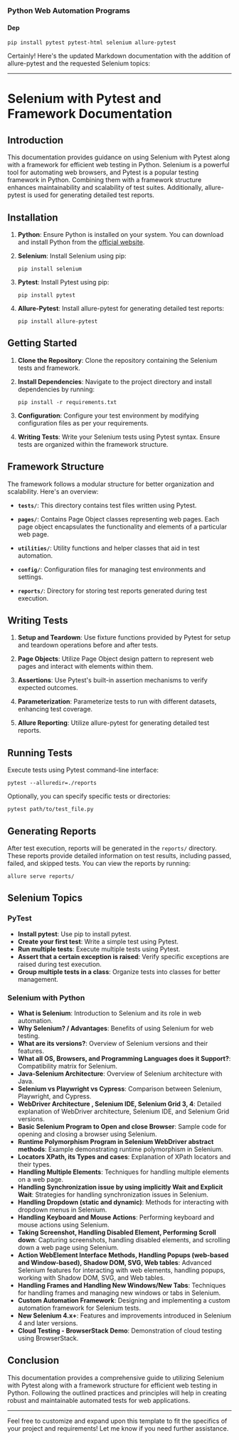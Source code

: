 ### Python Web Automation Programs

#### Dep

`pip install pytest pytest-html selenium allure-pytest`

Certainly! Here's the updated Markdown documentation with the addition of allure-pytest and the requested Selenium topics:

---

# Selenium with Pytest and Framework Documentation

## Introduction

This documentation provides guidance on using Selenium with Pytest along with a framework for efficient web testing in Python. Selenium is a powerful tool for automating web browsers, and Pytest is a popular testing framework in Python. Combining them with a framework structure enhances maintainability and scalability of test suites. Additionally, allure-pytest is used for generating detailed test reports.

## Installation

1. **Python**: Ensure Python is installed on your system. You can download and install Python from the [official website](https://www.python.org/downloads/).

2. **Selenium**: Install Selenium using pip:

    ```
    pip install selenium
    ```

3. **Pytest**: Install Pytest using pip:

    ```
    pip install pytest
    ```

4. **Allure-Pytest**: Install allure-pytest for generating detailed test reports:

    ```
    pip install allure-pytest
    ```

## Getting Started

1. **Clone the Repository**: Clone the repository containing the Selenium tests and framework.

2. **Install Dependencies**: Navigate to the project directory and install dependencies by running:

    ```
    pip install -r requirements.txt
    ```

3. **Configuration**: Configure your test environment by modifying configuration files as per your requirements.

4. **Writing Tests**: Write your Selenium tests using Pytest syntax. Ensure tests are organized within the framework structure.

## Framework Structure

The framework follows a modular structure for better organization and scalability. Here's an overview:

- **`tests/`**: This directory contains test files written using Pytest.

- **`pages/`**: Contains Page Object classes representing web pages. Each page object encapsulates the functionality and elements of a particular web page.

- **`utilities/`**: Utility functions and helper classes that aid in test automation.

- **`config/`**: Configuration files for managing test environments and settings.

- **`reports/`**: Directory for storing test reports generated during test execution.

## Writing Tests

1. **Setup and Teardown**: Use fixture functions provided by Pytest for setup and teardown operations before and after tests.

2. **Page Objects**: Utilize Page Object design pattern to represent web pages and interact with elements within them.

3. **Assertions**: Use Pytest's built-in assertion mechanisms to verify expected outcomes.

4. **Parameterization**: Parameterize tests to run with different datasets, enhancing test coverage.

5. **Allure Reporting**: Utilize allure-pytest for generating detailed test reports.

## Running Tests

Execute tests using Pytest command-line interface:

```
pytest --alluredir=./reports
```

Optionally, you can specify specific tests or directories:

```
pytest path/to/test_file.py
```

## Generating Reports

After test execution, reports will be generated in the `reports/` directory. These reports provide detailed information on test results, including passed, failed, and skipped tests. You can view the reports by running:

```
allure serve reports/
```

## Selenium Topics

### PyTest

- **Install pytest**: Use pip to install pytest.
- **Create your first test**: Write a simple test using Pytest.
- **Run multiple tests**: Execute multiple tests using Pytest.
- **Assert that a certain exception is raised**: Verify specific exceptions are raised during test execution.
- **Group multiple tests in a class**: Organize tests into classes for better management.

### Selenium with Python

- **What is Selenium**: Introduction to Selenium and its role in web automation.
- **Why Selenium? / Advantages**: Benefits of using Selenium for web testing.
- **What are its versions?**: Overview of Selenium versions and their features.
- **What all OS, Browsers, and Programming Languages does it Support?**: Compatibility matrix for Selenium.
- **Java-Selenium Architecture**: Overview of Selenium architecture with Java.
- **Selenium vs Playwright vs Cypress**: Comparison between Selenium, Playwright, and Cypress.
- **WebDriver Architecture , Selenium IDE, Selenium Grid 3, 4**: Detailed explanation of WebDriver architecture, Selenium IDE, and Selenium Grid versions.
- **Basic Selenium Program to Open and close Browser**: Sample code for opening and closing a browser using Selenium.
- **Runtime Polymorphism Program in Selenium WebDriver abstract methods**: Example demonstrating runtime polymorphism in Selenium.
- **Locators XPath, its Types and cases**: Explanation of XPath locators and their types.
- **Handling Multiple Elements**: Techniques for handling multiple elements on a web page.
- **Handling Synchronization issue by using implicitly Wait and Explicit Wait**: Strategies for handling synchronization issues in Selenium.
- **Handling Dropdown (static and dynamic)**: Methods for interacting with dropdown menus in Selenium.
- **Handling Keyboard and Mouse Actions**: Performing keyboard and mouse actions using Selenium.
- **Taking Screenshot, Handling Disabled Element, Performing Scroll down**: Capturing screenshots, handling disabled elements, and scrolling down a web page using Selenium.
- **Action WebElement Interface Methods, Handling Popups (web-based and Window-based), Shadow DOM, SVG, Web tables**: Advanced Selenium features for interacting with web elements, handling popups, working with Shadow DOM, SVG, and Web tables.
- **Handling Frames and Handling New Windows/New Tabs**: Techniques for handling frames and managing new windows or tabs in Selenium.
- **Custom Automation Framework**: Designing and implementing a custom automation framework for Selenium tests.
- **New Selenium 4.x+**: Features and improvements introduced in Selenium 4 and later versions.
- **Cloud Testing - BrowserStack Demo**: Demonstration of cloud testing using BrowserStack.

## Conclusion

This documentation provides a comprehensive guide to utilizing Selenium with Pytest along with a framework structure for efficient web testing in Python. Following the outlined practices and principles will help in creating robust and maintainable automated tests for web applications.

---

Feel free to customize and expand upon this template to fit the specifics of your project and requirements! Let me know if you need further assistance.
